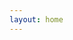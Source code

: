 ```yaml
---
layout: home
---
```



<!-- <SearchFood />
<SearchFoodName /> -->
<!-- <Background /> -->

<AuthContainer />
